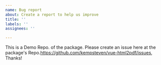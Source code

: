 ```yaml
---
name: Bug report
about: Create a report to help us improve
title: ''
labels: ''
assignees: ''

---
```


This is a Demo Repo. of the package.
Please create an issue here at the package's Repo.https://github.com/kempsteven/vue-html2pdf/issues, Thanks!
